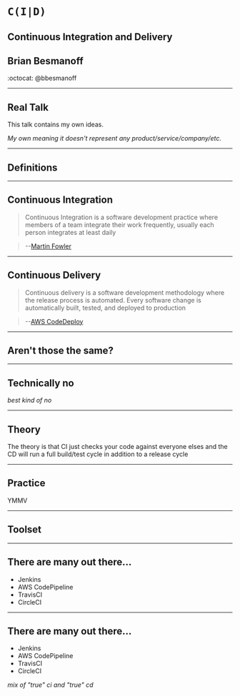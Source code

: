 # `C(I|D)`
## Continuous Integration and Delivery
## Brian Besmanoff
:octocat: @bbesmanoff

---

## Real Talk
This talk contains my own ideas.

*My own meaning it doesn't represent any product/service/company/etc.*

---

## Definitions

---

## Continuous Integration

> Continuous Integration is a software development practice where members of a
> team integrate their work frequently, usually each person integrates at least
> daily

> --[Martin Fowler][ci-defn]


---

## Continuous Delivery

> Continuous delivery is a software development methodology where the release
> process is automated. Every software change is automatically built, tested,
> and deployed to production

> --[AWS CodeDeploy][cd-defn]

---

## Aren't those the same?

---

## Technically no
*best kind of no*

---

## Theory
The theory is that CI just checks your code against everyone elses and the CD
will run a full build/test cycle in addition to a release cycle

---

## Practice
YMMV

---

## Toolset

---

## There are many out there...

* Jenkins
* AWS CodePipeline
* TravisCI
* CircleCI

---

## There are many out there...

* Jenkins
* AWS CodePipeline
* TravisCI
* CircleCI

*mix of "true" ci and "true" cd*

[ci-defn]: http://martinfowler.com/articles/continuousIntegration.html
[cd-defn]: http://docs.aws.amazon.com/codepipeline/latest/userguide/concepts.html#concepts-continuous-delivery-integration
